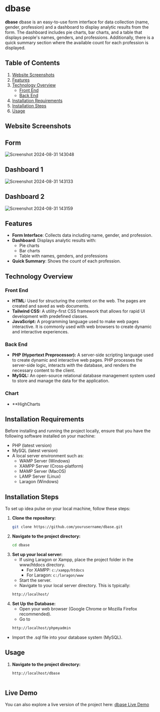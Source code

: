 # dbase

**dbase** dbase is an easy-to-use form interface for data collection (name, gender, profession) and a dashboard to display analytic results from the form. The dashboard includes pie charts, bar charts, and a table that displays people's names, genders, and professions. Additionally, there is a quick summary section where the available count for each profession is displayed.

## Table of Contents

1. [Website Screenshots](#website-screenshots)
2. [Features](#features)
3. [Technology Overview](#technology-overview)
   - [Front End](#front-end)
   - [Back End](#back-end)
4. [Installation Requirements](#installation-requirements)
5. [Installation Steps](#installation-steps)
6. [Usage](#usage)

## Website Screenshots

## Form
![Screenshot 2024-08-31 143048](https://github.com/user-attachments/assets/2e14751d-7432-487c-bf3b-3f1c295be770)

## Dashboard 1
![Screenshot 2024-08-31 143133](https://github.com/user-attachments/assets/c4f96709-b696-4afe-8968-d29b47c760ba)

## Dashboard 2
![Screenshot 2024-08-31 143159](https://github.com/user-attachments/assets/8147bda1-5d01-42cb-a439-fd0c4badfc08)

## Features

- **Form Interface**: Collects data including name, gender, and profession.
- **Dashboard**: Displays analytic results with:
  - Pie charts
  - Bar charts
  - Table with names, genders, and professions
- **Quick Summary**: Shows the count of each profession.

  
## Technology Overview

### Front End

- **HTML:** Used for structuring the content on the web. The pages are created and saved as web documents.
- **Tailwind CSS:** A utility-first CSS framework that allows for rapid UI development with predefined classes.
- **JavaScript:** A programming language used to make web pages interactive. It is commonly used with web browsers to create dynamic and interactive experiences.

### Back End

- **PHP (Hypertext Preprocessor):** A server-side scripting language used to create dynamic and interactive web pages. PHP processes the server-side logic, interacts with the database, and renders the necessary content to the client.
- **MySQL:** An open-source relational database management system used to store and manage the data for the application.

### Chart
- **HighCharts

## Installation Requirements

Before installing and running the project locally, ensure that you have the following software installed on your machine:

- PHP (latest version)
- MySQL (latest version)
- A local server environment such as:
  - WAMP Server (Windows)
  - XAMPP Server (Cross-platform)
  - MAMP Server (MacOS)
  - LAMP Server (Linux)
  - Laragon (Windows)

## Installation Steps

To set up idea pulse on your local machine, follow these steps:

1. **Clone the repository:**
   ```sh
   git clone https://github.com/yourusername/dbase.git

2. **Navigate to the project directory:**
   ```bash
   cd dbase

3. **Set up your local server:**
   - If using Laragon or Xampp, place the project folder in the www/htdocs directory.
     - For XAMPP: `c:/xampp/htdocs`
     - For Laragon: `c:/laragon/www`
   - Start the server.
   - Navigate to your local server directory. This is typically:
   ```bash
   http://localhost/

4. **Set Up the Database:**
   - Open your web browser (Google Chrome or Mozilla Firefox recommended).
   - Go to
   ```bash
   http://localhost/phpmyadmin

 - Import the .sql file into your database system (MySQL). 
 
## Usage
1. **Navigate to the project directory:**
   ```bash
   http://localhost/dbase
  

## Live Demo

You can also explore a live version of the project here: [dbase Live Demo](https://dbase.ingmelo.com/)
